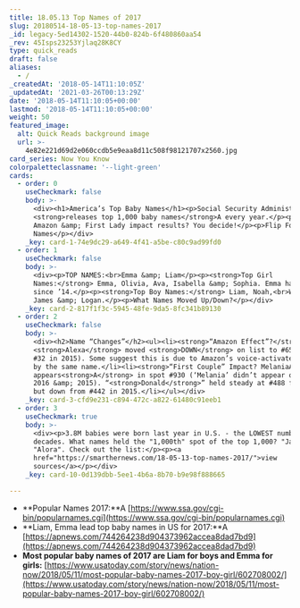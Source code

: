 ```yaml
---
title: 18.05.13 Top Names of 2017
slug: 20180514-18-05-13-top-names-2017
_id: legacy-5ed14302-1520-44b0-824b-6f480860aa54
_rev: 45Isps23253Yjlaq28K8CY
type: quick_reads
draft: false
aliases:
  - /
_createdAt: '2018-05-14T11:10:05Z'
_updatedAt: '2021-03-26T00:13:29Z'
date: '2018-05-14T11:10:05+00:00'
lastmod: '2018-05-14T11:10:05+00:00'
weight: 50
featured_image:
  alt: Quick Reads background image
  url: >-
    4e82e221d69d2e060ccdb5e9eaa8d11c508f98121707x2560.jpg
card_series: Now You Know
colorpaletteclassname: '--light-green'
cards:
  - order: 0
    useCheckmark: false
    body: >-
      <div><h1>America’s Top Baby Names</h1><p>Social Security Administration
      <strong>releases top 1,000 baby names</strong>A every year.</p><p>Did
      Amazon &amp; First Lady impact results? You decide!</p><p>Flip For Top
      Names</p></div>
    _key: card-1-74e9dc29-a649-4f41-a5be-c80c9ad99fd0
  - order: 1
    useCheckmark: false
    body: >-
      <div><p>TOP NAMES:<br>Emma &amp; Liam</p><p><strong>Top Girl
      Names:</strong> Emma, Olivia, Ava, Isabella &amp; Sophia. Emma has been #1
      since ’14.</p><p><strong>Top Boy Names:</strong> Liam, Noah,<br>William,
      James &amp; Logan.</p><p>What Names Moved Up/Down?</p></div>
    _key: card-2-817f1f3c-5945-48fe-9da5-8fc341b89130
  - order: 2
    useCheckmark: false
    body: >-
      <div><h2>Name “Changes”</h2><ul><li><strong>“Amazon Effect”?</strong>
      <strong>Alexa</strong> moved <strong>DOWN</strong> on list to #65 (from
      #32 in 2015). Some suggest this is due to Amazon’s voice-activated device
      by the same name.</li><li><strong>“First Couple” Impact? MelaniaA</strong>
      appears<strong>A</strong> in spot #930 (‘Melania’ didn’t appear on list in
      2016 &amp; 2015). “<strong>Donald</strong>” held steady at #488 from 2016,
      but down from #442 in 2015.</li></ul></div>
    _key: card-3-cfd9e231-c894-472c-a822-61480c91eeb1
  - order: 3
    useCheckmark: true
    body: >-
      <div><p>3.8M babies were born last year in U.S. - the LOWEST number in 3
      decades. What names held the "1,000th" spot of the top 1,000? "Jaxx" &amp;
      "Alora". Check out the list:</p><p><a
      href="https://smarthernews.com/18-05-13-top-names-2017/">view
      sources</a></p></div>
    _key: card-10-0d139dbb-5ee1-4b6a-8b70-b9e98f888665

---
```

* **Popular Names 2017:**A [https://www.ssa.gov/cgi-bin/popularnames.cgi](https://www.ssa.gov/cgi-bin/popularnames.cgi)
* **Liam, Emma lead top baby names in US for 2017:**A [https://apnews.com/744264238d904373962accea8dad7bd9](https://apnews.com/744264238d904373962accea8dad7bd9)
* **Most popular baby names of 2017 are Liam for boys and Emma for girls:** [https://www.usatoday.com/story/news/nation-now/2018/05/11/most-popular-baby-names-2017-boy-girl/602708002/](https://www.usatoday.com/story/news/nation-now/2018/05/11/most-popular-baby-names-2017-boy-girl/602708002/)